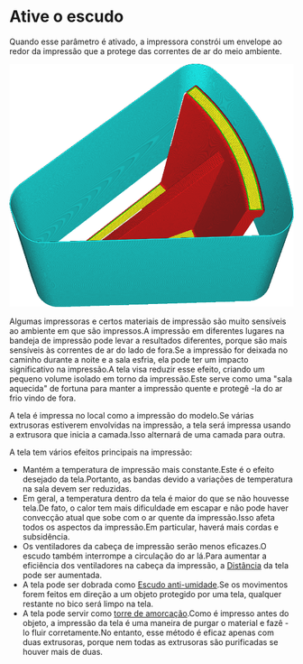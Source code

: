 Ative o escudo
====
Quando esse parâmetro é ativado, a impressora constrói um envelope ao redor da impressão que a protege das correntes de ar do meio ambiente.

![Uma tela é impressa em torno do modelo](../../../articles/images/draft_shield_enabled.png)

Algumas impressoras e certos materiais de impressão são muito sensíveis ao ambiente em que são impressos.A impressão em diferentes lugares na bandeja de impressão pode levar a resultados diferentes, porque são mais sensíveis às correntes de ar do lado de fora.Se a impressão for deixada no caminho durante a noite e a sala esfria, ela pode ter um impacto significativo na impressão.A tela visa reduzir esse efeito, criando um pequeno volume isolado em torno da impressão.Este serve como uma "sala aquecida" de fortuna para manter a impressão quente e protegê -la do ar frio vindo de fora.

A tela é impressa no local como a impressão do modelo.Se várias extrusoras estiverem envolvidas na impressão, a tela será impressa usando a extrusora que inicia a camada.Isso alternará de uma camada para outra.

A tela tem vários efeitos principais na impressão:
* Mantém a temperatura de impressão mais constante.Este é o efeito desejado da tela.Portanto, as bandas devido a variações de temperatura na sala devem ser reduzidas.
* Em geral, a temperatura dentro da tela é maior do que se não houvesse tela.De fato, o calor tem mais dificuldade em escapar e não pode haver convecção atual que sobe com o ar quente da impressão.Isso afeta todos os aspectos da impressão.Em particular, haverá mais cordas e subsidência.
* Os ventiladores da cabeça de impressão serão menos eficazes.O escudo também interrompe a circulação do ar lá.Para aumentar a eficiência dos ventiladores na cabeça da impressão, a [Distância](Draft_Shield_Dist.MD) da tela pode ser aumentada.
* A tela pode ser dobrada como [Escudo anti-umidade](../dual/ooze_shield_enabled.md).Se os movimentos forem feitos em direção a um objeto protegido por uma tela, qualquer restante no bico será limpo na tela.
* A tela pode servir como [torre de amorcação](../dual/prime_tower_enable.md).Como é impresso antes do objeto, a impressão da tela é uma maneira de purgar o material e fazê -lo fluir corretamente.No entanto, esse método é eficaz apenas com duas extrusoras, porque nem todas as extrusoras são purificadas se houver mais de duas.